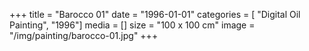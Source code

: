 +++
title = "Barocco 01"
date = "1996-01-01"
categories = [ "Digital Oil Painting", "1996"]
media = []
size = "100 x 100 cm"
image = "/img/painting/barocco-01.jpg"
+++
